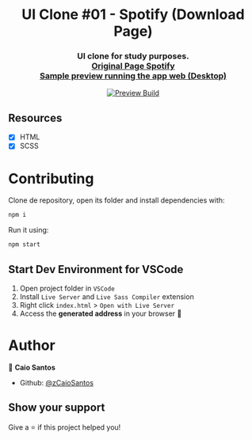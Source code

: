 <div align="center">
  <h1>UI Clone #01 - Spotify (Download Page)</h1>
  <h3>UI clone for study purposes. <br><a href="https://www.spotify.com/br/download/windows/">Original Page Spotify</a></br><a href="https://zuiclone-spotify.netlify.app/">Sample preview running the app web (Desktop)</a></h3>
</div>

<div align="center">
   <a href="https://zuiclone-spotify.netlify.app/"><img src="https://user-images.githubusercontent.com/81544166/176905209-78bccb8a-0a44-410a-8da0-de69a1352870.png" alt="Preview Build"></a>
</div>

## Resources

- [x] HTML
- [x] SCSS

# Contributing

Clone de repository, open its folder and install dependencies with:

```sh
npm i
```

Run it using:

```sh
npm start
```

## Start Dev Environment for VSCode

1. Open project folder in `VSCode`
2. Install `Live Server` and `Live Sass Compiler` extension
3. Right click `index.html` > `Open with Live Server`
4. Access the **generated address** in your browser 🚀

# Author

👤 **Caio Santos**

- Github: [@zCaioSantos](https://github.com/zCaioSantos)

## Show your support

Give a ⭐️ if this project helped you!
